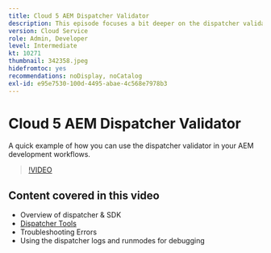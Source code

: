 ```yaml
---
title: Cloud 5 AEM Dispatcher Validator
description: This episode focuses a bit deeper on the dispatcher validator and the nuances that it provides.
version: Cloud Service
role: Admin, Developer
level: Intermediate
kt: 10271
thumbnail: 342358.jpeg
hidefromtoc: yes
recommendations: noDisplay, noCatalog
exl-id: e95e7530-100d-4495-abae-4c568e7978b3
---
```

# Cloud 5 AEM Dispatcher Validator

A quick example of how you can use the dispatcher validator in your AEM development workflows.

>[!VIDEO](https://video.tv.adobe.com/v/342358?quality=12&learn=on)

## Content covered in this video

+ Overview of dispatcher & SDK
+ [Dispatcher Tools](https://experienceleague.adobe.com/docs/experience-manager-cloud-service/content/implementing/content-delivery/validation-debug.html)
+ Troubleshooting Errors
+ Using the dispatcher logs and runmodes for debugging
